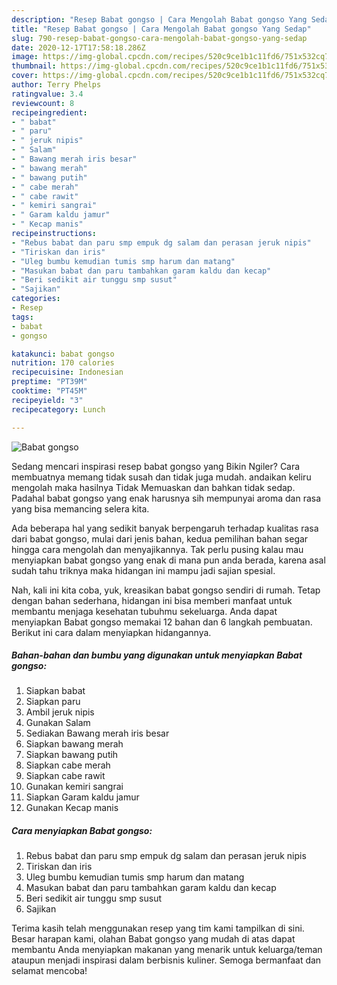 ```yaml
---
description: "Resep Babat gongso | Cara Mengolah Babat gongso Yang Sedap"
title: "Resep Babat gongso | Cara Mengolah Babat gongso Yang Sedap"
slug: 790-resep-babat-gongso-cara-mengolah-babat-gongso-yang-sedap
date: 2020-12-17T17:58:18.286Z
image: https://img-global.cpcdn.com/recipes/520c9ce1b1c11fd6/751x532cq70/babat-gongso-foto-resep-utama.jpg
thumbnail: https://img-global.cpcdn.com/recipes/520c9ce1b1c11fd6/751x532cq70/babat-gongso-foto-resep-utama.jpg
cover: https://img-global.cpcdn.com/recipes/520c9ce1b1c11fd6/751x532cq70/babat-gongso-foto-resep-utama.jpg
author: Terry Phelps
ratingvalue: 3.4
reviewcount: 8
recipeingredient:
- " babat"
- " paru"
- " jeruk nipis"
- " Salam"
- " Bawang merah iris besar"
- " bawang merah"
- " bawang putih"
- " cabe merah"
- " cabe rawit"
- " kemiri sangrai"
- " Garam kaldu jamur"
- " Kecap manis"
recipeinstructions:
- "Rebus babat dan paru smp empuk dg salam dan perasan jeruk nipis"
- "Tiriskan dan iris"
- "Uleg bumbu kemudian tumis smp harum dan matang"
- "Masukan babat dan paru tambahkan garam kaldu dan kecap"
- "Beri sedikit air tunggu smp susut"
- "Sajikan"
categories:
- Resep
tags:
- babat
- gongso

katakunci: babat gongso 
nutrition: 170 calories
recipecuisine: Indonesian
preptime: "PT39M"
cooktime: "PT45M"
recipeyield: "3"
recipecategory: Lunch

---
```



![Babat gongso](https://img-global.cpcdn.com/recipes/520c9ce1b1c11fd6/751x532cq70/babat-gongso-foto-resep-utama.jpg)

Sedang mencari inspirasi resep babat gongso yang Bikin Ngiler? Cara membuatnya memang tidak susah dan tidak juga mudah. andaikan keliru mengolah maka hasilnya Tidak Memuaskan dan bahkan tidak sedap. Padahal babat gongso yang enak harusnya sih mempunyai aroma dan rasa yang bisa memancing selera kita.



Ada beberapa hal yang sedikit banyak berpengaruh terhadap kualitas rasa dari babat gongso, mulai dari jenis bahan, kedua pemilihan bahan segar hingga cara mengolah dan menyajikannya. Tak perlu pusing kalau mau menyiapkan babat gongso yang enak di mana pun anda berada, karena asal sudah tahu triknya maka hidangan ini mampu jadi sajian spesial.


Nah, kali ini kita coba, yuk, kreasikan babat gongso sendiri di rumah. Tetap dengan bahan sederhana, hidangan ini bisa memberi manfaat untuk membantu menjaga kesehatan tubuhmu sekeluarga. Anda dapat menyiapkan Babat gongso memakai 12 bahan dan 6 langkah pembuatan. Berikut ini cara dalam menyiapkan hidangannya.

<!--inarticleads1-->

##### Bahan-bahan dan bumbu yang digunakan untuk menyiapkan Babat gongso:

1. Siapkan  babat
1. Siapkan  paru
1. Ambil  jeruk nipis
1. Gunakan  Salam
1. Sediakan  Bawang merah iris besar
1. Siapkan  bawang merah
1. Siapkan  bawang putih
1. Siapkan  cabe merah
1. Siapkan  cabe rawit
1. Gunakan  kemiri sangrai
1. Siapkan  Garam kaldu jamur
1. Gunakan  Kecap manis




<!--inarticleads2-->

##### Cara menyiapkan Babat gongso:

1. Rebus babat dan paru smp empuk dg salam dan perasan jeruk nipis
1. Tiriskan dan iris
1. Uleg bumbu kemudian tumis smp harum dan matang
1. Masukan babat dan paru tambahkan garam kaldu dan kecap
1. Beri sedikit air tunggu smp susut
1. Sajikan




Terima kasih telah menggunakan resep yang tim kami tampilkan di sini. Besar harapan kami, olahan Babat gongso yang mudah di atas dapat membantu Anda menyiapkan makanan yang menarik untuk keluarga/teman ataupun menjadi inspirasi dalam berbisnis kuliner. Semoga bermanfaat dan selamat mencoba!
